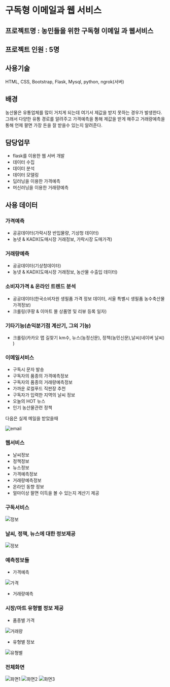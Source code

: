 # 구독형 이메일과 웹 서비스

## 프로젝트명 : 농민들을 위한 구독형 이메일 과 웹서비스

## 프로젝트 인원 : 5명

## 사용기술 
HTML, CSS, Bootstrap, Flask, Mysql, python, ngrok(서버)

## 배경 

농산물은 유통업체를 많이 거치게 되는데 여기서 제값을 받지 못하는 경우가 발생한다. 그래서 다양한 유통 경로를 알려주고 가격예측을 통해 제값을 받게 해주고 거래량예측을 통해 언제 팔면 가장 돈을 잘 받을수 있는지 알려준다.

## 담당업무 

- flask를 이용한 웹 서버 개발
- 데이터 수집
- 데이터 분석
- 데이터 모델링
- 딥러닝을 이용한 가격예측
- 머신러닝을 이용한 거래량예측

## 사용 데이터

### 가격예측

- 공공데이터(가락시장 반입물량, 기상청 데이터)
- 농넷 & KADX(도매시장 거래정보, 가락시장 도매가격)

### 거래량예측

- 공공데이터(기상청데이터)
- 농넷 & KADX(도매시장 거래정보, 농산물 수출입 데이터)

### 소비자가격 & 온라인 트렌드 분석

- 공공데이터(한국소비자원 생필품 가격 정보 데이터, 서울 특별시 생필품 농수축산물 가격정보)
- 크롤링(쿠팡 & 이마트 몰 상품명 및 리뷰 등록 일자)

### 기타기능(손익분기점 계산기, 그외 기능)

- 크롤링(카카오 맵 길찾기 km수, 뉴스(농정신문), 정책(농민신문),날씨(네이버 날씨) )


### 이메일서비스

- 구독시 문자 발송
- 구독자의 품종의 가격예측정보
- 구독자의 품종의 거래량예측정보
- 가까운 로컬푸드 직판장 추천
- 구독자가 입력한 지역의 날씨 정보
- 오늘의 HOT 뉴스
- 인기 농산물관련 정책

다음은 실제 메일을 받았을때

![email](prototype_image/email.jpg)

### 웹서비스

- 날씨정보
- 정책정보
- 뉴스정보
- 가격예측정보
- 거래량예측정보
- 온라인 동향 정보
- 얼마이상 팔면 이득을 볼 수 있는지 계산기 제공



### 구독서비스

![정보](prototype_image/구독.png)

### 날씨, 정책, 뉴스에 대한 정보제공

![정보](prototype_image/날씨,정책,뉴스.png)

### 예측정보들

- 가격예측

![가격](prototype_image/가격예측.png)

- 거래량예측

### 시장/마트 유형별 정보 제공

- 품종별 가격

![거래량](prototype_image/거래량예측.png)

- 유형별 정보

![유형별](prototype_image/유형별소비자가격.png)


### 전체화면

![화면1](prototype_image/전체화면1.png)
![화면2](prototype_image/전체화면2.png)
![화면3](prototype_image/전체화면.png)